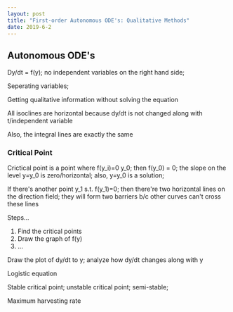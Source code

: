 ```yaml
---
layout: post
title: "First-order Autonomous ODE's: Qualitative Methods"
date: 2019-6-2
---
```


## Autonomous ODE's

Dy/dt = f(y); no independent variables on the right hand side;

Seperating variables;

Getting qualitative information without solving the equation

All isoclines are horizontal because dy/dt is not changed along with t/independent variable

Also, the integral lines are exactly the same 

### Critical Point

Crictical point is a point where f(y_i)=0 y_0; then f(y_0) = 0; the slope on the level y=y_0 is zero/horizontal; also, y=y_0 is a solution; 

If there's another point y_1 s.t. f(y_1)=0; then there're two horizontal lines on the direction field; they will form two barriers b/c other curves can't cross these lines

Steps… 

1. Find the critical points
2. Draw the graph of f(y)
3. ...



Draw the plot of dy/dt to y; analyze how dy/dt changes along with y

Logistic equation

Stable critical point; unstable critical point; semi-stable;

Maximum harvesting rate